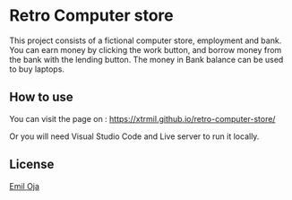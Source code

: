 # Retro Computer store

This project consists of a fictional computer store, employment and bank.
You can earn money by clicking the work button, and borrow money from the bank with the lending button. 
The money in Bank balance can be used to buy laptops.


## How to use

You can visit the page on : https://xtrmil.github.io/retro-computer-store/

Or you will need Visual Studio Code and Live server to run it locally.


## License
[Emil Oja](https://github.com/xtrmil)
